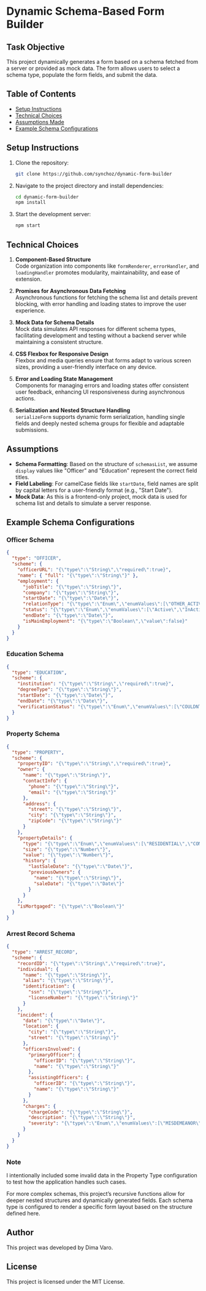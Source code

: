 
# Dynamic Schema-Based Form Builder

## Task Objective
This project dynamically generates a form based on a schema fetched from a server or provided as mock data. The form allows users to select a schema type, populate the form fields, and submit the data.

## Table of Contents
- [Setup Instructions](#setup-instructions)
- [Technical Choices](#technical-choices)
- [Assumptions Made](#assumptions)
- [Example Schema Configurations](#example-schema-configurations)

## Setup Instructions
1. Clone the repository:
   ```bash
   git clone https://github.com/synchoz/dynamic-form-builder
   ```
2. Navigate to the project directory and install dependencies:
   ```bash
   cd dynamic-form-builder
   npm install
   ```
3. Start the development server:
   ```bash
   npm start
   ```

## Technical Choices

1. **Component-Based Structure**  
   Code organization into components like `formRenderer`, `errorHandler`, and `loadingHandler` promotes modularity, maintainability, and ease of extension.

2. **Promises for Asynchronous Data Fetching**  
   Asynchronous functions for fetching the schema list and details prevent blocking, with error handling and loading states to improve the user experience.

3. **Mock Data for Schema Details**  
   Mock data simulates API responses for different schema types, facilitating development and testing without a backend server while maintaining a consistent structure.

4. **CSS Flexbox for Responsive Design**  
   Flexbox and media queries ensure that forms adapt to various screen sizes, providing a user-friendly interface on any device.

5. **Error and Loading State Management**  
   Components for managing errors and loading states offer consistent user feedback, enhancing UI responsiveness during asynchronous actions.

6. **Serialization and Nested Structure Handling**  
   `serializeForm` supports dynamic form serialization, handling single fields and deeply nested schema groups for flexible and adaptable submissions.

## Assumptions
- **Schema Formatting**: Based on the structure of `schemasList`, we assume `display` values like "Officer" and "Education" represent the correct field titles.
- **Field Labeling**: For camelCase fields like `startDate`, field names are split by capital letters for a user-friendly format (e.g., "Start Date").
- **Mock Data**: As this is a frontend-only project, mock data is used for schema list and details to simulate a server response.

## Example Schema Configurations

### Officer Schema

```json
{
  "type": "OFFICER",
  "scheme": {
    "officerURL": "{\"type\":\"String\",\"required\":true}",
    "name": { "full": "{\"type\":\"String\"}" },
    "employment": {
      "jobTitle": "{\"type\":\"String\"}",
      "company": "{\"type\":\"String\"}",
      "startDate": "{\"type\":\"Date\"}",
      "relationType": "{\"type\":\"Enum\",\"enumValues\":[\"OTHER_ACTIVITY\",\"RELATED\",\"TOP_EXECUTIVE\",\"ADVISORY_BOARD\",\"EMPLOYEE\",\"BOARD\",\"INVESTOR\",\"OWNER\"]}",
      "status": "{\"type\":\"Enum\",\"enumValues\":[\"Active\",\"InActive\"]}",
      "endDate": "{\"type\":\"Date\"}",
      "isMainEmployment": "{\"type\":\"Boolean\",\"value\":false}"
    }
  }
}
```

### Education Schema

```json
{
  "type": "EDUCATION",
  "scheme": {
    "institution": "{\"type\":\"String\",\"required\":true}",
    "degreeType": "{\"type\":\"String\"}",
    "startDate": "{\"type\":\"Date\"}",
    "endDate": "{\"type\":\"Date\"}",
    "verificationStatus": "{\"type\":\"Enum\",\"enumValues\":[\"COULDNT_VERIFY\",\"NOT_VERIFIED\",\"VERIFIED\",\"PENDING\",\"NOT_CHECKED\"]}"
  }
}
```

### Property Schema

```json
{
  "type": "PROPERTY",
  "scheme": {
    "propertyID": "{\"type\":\"String\",\"required\":true}",
    "owner": {
      "name": "{\"type\":\"String\"}",
      "contactInfo": {
        "phone": "{\"type\":\"String\"}",
        "email": "{\"type\":\"String\"}"
      },
      "address": {
        "street": "{\"type\":\"String\"}",
        "city": "{\"type\":\"String\"}",
        "zipCode": "{\"type\":\"String\"}"
      }
    },
    "propertyDetails": {
      "type": "{\"type\":\"Enum\",\"enumValues\":[\"RESIDENTIAL\",\"COMMERCIAL\",\"INDUSTRIAL\"]}",
      "size": "{\"type\":\"Number\"}",
      "value": "{\"type\":\"Number\"}",
      "history": {
        "lastSaleDate": "{\"type\":\"Date\"}",
        "previousOwners": {
          "name": "{\"type\":\"String\"}",
          "saleDate": "{\"type\":\"Date\"}"
        }
      }
    },
    "isMortgaged": "{\"type\":\"Boolean\"}"
  }
}
```

### Arrest Record Schema

```json
{
  "type": "ARREST_RECORD",
  "scheme": {
    "recordID": "{\"type\":\"String\",\"required\":true}",
    "individual": {
      "name": "{\"type\":\"String\"}",
      "alias": "{\"type\":\"String\"}",
      "identification": {
        "ssn": "{\"type\":\"String\"}",
        "licenseNumber": "{\"type\":\"String\"}"
      }
    },
    "incident": {
      "date": "{\"type\":\"Date\"}",
      "location": {
        "city": "{\"type\":\"String\"}",
        "street": "{\"type\":\"String\"}"
      },
      "officersInvolved": {
        "primaryOfficer": {
          "officerID": "{\"type\":\"String\"}",
          "name": "{\"type\":\"String\"}"
        },
        "assistingOfficers": {
          "officerID": "{\"type\":\"String\"}",
          "name": "{\"type\":\"String\"}"
        }
      },
      "charges": {
        "chargeCode": "{\"type\":\"String\"}",
        "description": "{\"type\":\"String\"}",
        "severity": "{\"type\":\"Enum\",\"enumValues\":[\"MISDEMEANOR\",\"FELONY\",\"INFRACTION\"]}"
      }
    }
  }
}
```

### Note
I intentionally included some invalid data in the Property Type configuration to test how the application handles such cases.

For more complex schemas, this project’s recursive functions allow for deeper nested structures and dynamically generated fields. Each schema type is configured to render a specific form layout based on the structure defined here.

## Author
This project was developed by Dima Varo.

## License
This project is licensed under the MIT License.